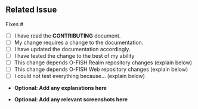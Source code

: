 ## Related Issue
<!--- If suggesting a new feature or change, please discuss it in an issue first -->
<!--- If fixing a bug, there should be an issue describing it with steps to reproduce -->
<!--- Please link to the issue here: -->

Fixes #

<!--- Optional: Please replce the whitespace with an `x` in any boxes that apply: -->
- [ ] I have read the **CONTRIBUTING** document.
- [ ] My change requires a change to the documentation.
- [ ] I have updated the documentation accordingly.
- [ ] I have tested the change to the best of my ability
- [ ] This change depends O-FISH Realm repository changes (explain below)
- [ ] This change depends O-FISH Web repository changes (explain below)
- [ ] I could not test everything because... (explain below)

* **Optional: Add any explanations here** 



* **Optional: Add any relevant screenshots here** 



